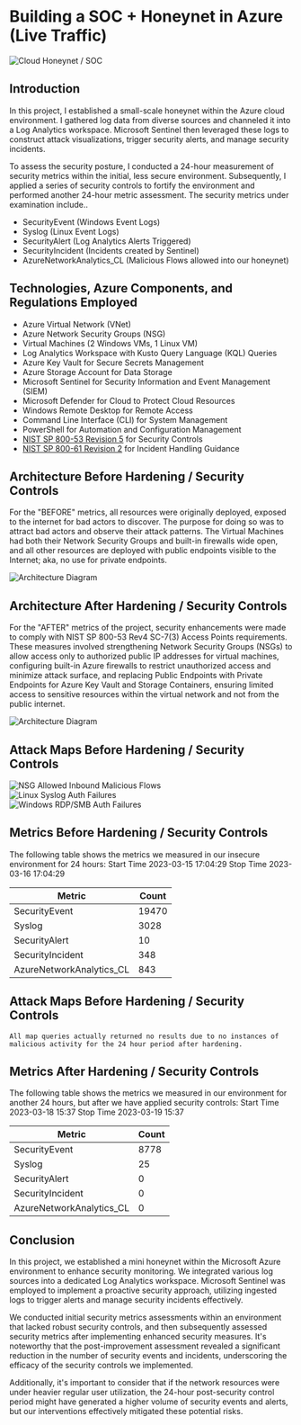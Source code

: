 # Building a SOC + Honeynet in Azure (Live Traffic)
![Cloud Honeynet / SOC](https://docs.google.com/drawings/d/e/2PACX-1vRtlKH0P7f0eVHMY0arkZKuVXP2ekRCIq6Xb4DQFf5VNVYlC0-VlYjpkIjI6IdAPA6fzdw5taiHA7QH/pub?w=960&h=720)

## Introduction

In this project, I established a small-scale honeynet within the Azure cloud environment. I gathered log data from diverse sources and channeled it into a Log Analytics workspace. Microsoft Sentinel then leveraged these logs to construct attack visualizations, trigger security alerts, and manage security incidents.

To assess the security posture, I conducted a 24-hour measurement of security metrics within the initial, less secure environment. Subsequently, I applied a series of security controls to fortify the environment and performed another 24-hour metric assessment. The security metrics under examination include..

- SecurityEvent (Windows Event Logs)
- Syslog (Linux Event Logs)
- SecurityAlert (Log Analytics Alerts Triggered)
- SecurityIncident (Incidents created by Sentinel)
- AzureNetworkAnalytics_CL (Malicious Flows allowed into our honeynet)


## Technologies, Azure Components, and Regulations Employed
- Azure Virtual Network (VNet)
- Azure Network Security Groups (NSG)
- Virtual Machines (2 Windows VMs, 1 Linux VM)
- Log Analytics Workspace with Kusto Query Language (KQL) Queries
- Azure Key Vault for Secure Secrets Management
- Azure Storage Account for Data Storage
- Microsoft Sentinel for Security Information and Event Management (SIEM)
- Microsoft Defender for Cloud to Protect Cloud Resources
- Windows Remote Desktop for Remote Access
- Command Line Interface (CLI) for System Management
- PowerShell for Automation and Configuration Management
- [NIST SP 800-53 Revision 5](https://csrc.nist.gov/publications/detail/sp/800-53/rev-5/final) for Security Controls
- [NIST SP 800-61 Revision 2](https://www.nist.gov/privacy-framework/nist-sp-800-61) for Incident Handling Guidance

## Architecture Before Hardening / Security Controls

For the "BEFORE" metrics, all resources were originally deployed, exposed to the internet for bad actors to discover. The purpose for doing so was to attract bad actors and observe their attack patterns. The Virtual Machines had both their Network Security Groups and built-in firewalls wide open, and all other resources are deployed with public endpoints visible to the Internet; aka, no use for private endpoints.

![Architecture Diagram](https://docs.google.com/drawings/d/e/2PACX-1vTNDFS8mB600xQscPBKko1Tq8E8sACNRO2T0oPj6CeiY4HSXI5roLc4xC1uFquIbHi2Sv1adJCrqJSm/pub?w=960&h=720)

## Architecture After Hardening / Security Controls

For the "AFTER" metrics of the project, security enhancements were made to comply with NIST SP 800-53 Rev4 SC-7(3) Access Points requirements. These measures involved strengthening Network Security Groups (NSGs) to allow access only to authorized public IP addresses for virtual machines, configuring built-in Azure firewalls to restrict unauthorized access and minimize attack surface, and replacing Public Endpoints with Private Endpoints for Azure Key Vault and Storage Containers, ensuring limited access to sensitive resources within the virtual network and not from the public internet.

![Architecture Diagram](https://docs.google.com/drawings/d/e/2PACX-1vRj1nqSGR_cL78m8iJbB0kGA5emIsScTkkZlEb3vQGTP97XR3ib8_1qSeBRHkoS-dDelEU0gL2HwCVV/pub?w=960&h=720)

## Attack Maps Before Hardening / Security Controls
![NSG Allowed Inbound Malicious Flows](https://i.imgur.com/1qvswSX.png)<br>
![Linux Syslog Auth Failures](https://i.imgur.com/G1YgZt6.png)<br>
![Windows RDP/SMB Auth Failures](https://i.imgur.com/ESr9Dlv.png)<br>

## Metrics Before Hardening / Security Controls

The following table shows the metrics we measured in our insecure environment for 24 hours:
Start Time 2023-03-15 17:04:29
Stop Time 2023-03-16 17:04:29

| Metric                   | Count
| ------------------------ | -----
| SecurityEvent            | 19470
| Syslog                   | 3028
| SecurityAlert            | 10
| SecurityIncident         | 348
| AzureNetworkAnalytics_CL | 843

## Attack Maps Before Hardening / Security Controls

```All map queries actually returned no results due to no instances of malicious activity for the 24 hour period after hardening.```

## Metrics After Hardening / Security Controls

The following table shows the metrics we measured in our environment for another 24 hours, but after we have applied security controls:
Start Time 2023-03-18 15:37
Stop Time	2023-03-19 15:37

| Metric                   | Count
| ------------------------ | -----
| SecurityEvent            | 8778
| Syslog                   | 25
| SecurityAlert            | 0
| SecurityIncident         | 0
| AzureNetworkAnalytics_CL | 0

## Conclusion

In this project, we established a mini honeynet within the Microsoft Azure environment to enhance security monitoring. We integrated various log sources into a dedicated Log Analytics workspace. Microsoft Sentinel was employed to implement a proactive security approach, utilizing ingested logs to trigger alerts and manage security incidents effectively.

We conducted initial security metrics assessments within an environment that lacked robust security controls, and then subsequently assessed security metrics after implementing enhanced security measures. It's noteworthy that the post-improvement assessment revealed a significant reduction in the number of security events and incidents, underscoring the efficacy of the security controls we implemented.

Additionally, it's important to consider that if the network resources were under heavier regular user utilization, the 24-hour post-security control period might have generated a higher volume of security events and alerts, but our interventions effectively mitigated these potential risks.
